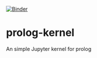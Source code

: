[![Binder](https://mybinder.org/badge_logo.svg)](https://mybinder.org/v2/gh/lclem/prolog-kernel/master)

# prolog-kernel
An simple Jupyter kernel for prolog
